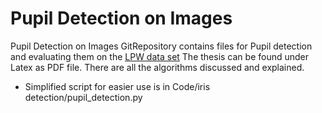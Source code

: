 # Pupil Detection on Images

Pupil Detection on Images GitRepository contains files for Pupil detection and evaluating them on the [LPW data set](https://www.mpi-inf.mpg.de/departments/computer-vision-and-machine-learning/research/gaze-based-human-computer-interaction/labelled-pupils-in-the-wild-lpw)
The thesis can be found under Latex as PDF file. There are all the algorithms discussed and explained. 

- Simplified script for easier use is in Code/iris detection/pupil_detection.py

